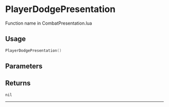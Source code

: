 # PlayerDodgePresentation
Function name in CombatPresentation.lua
## Usage
```lua
PlayerDodgePresentation()
```
## Parameters

## Returns
`nil`

---